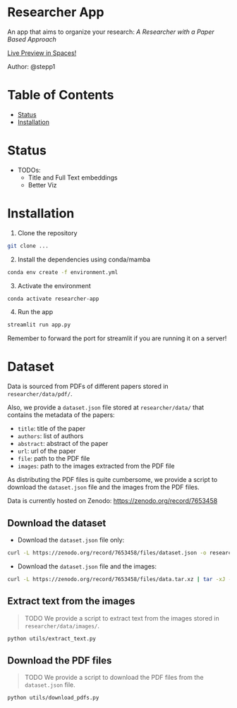 # Researcher App
An app that aims to organize your research: *A Researcher with a Paper Based Approach*

[Live Preview in Spaces!](https://huggingface.co/spaces/stepp1/researcher-app)

Author: @stepp1


# Table of Contents
- [Status](#status)
- [Installation](#installation)

# Status
- TODOs:
  - Title and Full Text embeddings
  - Better Viz

# Installation
1. Clone the repository
```bash
git clone ...
``` 

2. Install the dependencies using conda/mamba
```bash
conda env create -f environment.yml
```

3. Activate the environment
```bash
conda activate researcher-app
```

4. Run the app
```bash
streamlit run app.py
```

Remember to forward the port for streamlit if you are running it on a server!

# Dataset

Data is sourced from PDFs of different papers stored in `researcher/data/pdf/`.

Also, we provide a `dataset.json` file stored at `researcher/data/` that contains the metadata of the papers:
  - `title`: title of the paper
  - `authors`: list of authors
  - `abstract`: abstract of the paper
  - `url`: url of the paper
  - `file`: path to the PDF file
  - `images`: path to the images extracted from the PDF file

As distributing the PDF files is quite cumbersome, we provide a script to download the `dataset.json` file and the images from the PDF files.

Data is currently hosted on Zenodo: https://zenodo.org/record/7653458

## Download the dataset

- Download the `dataset.json` file only:
```bash
curl -L https://zenodo.org/record/7653458/files/dataset.json -o researcher/data/dataset.json
``` 

- Download the `dataset.json` file and the images:
```bash
curl -L https://zenodo.org/record/7653458/files/data.tar.xz | tar -xJ -C researcher/data/
```

## Extract text from the images
> TODO
We provide a script to extract text from the images stored in `researcher/data/images/`.

```bash
python utils/extract_text.py
```


## Download the PDF files

> TODO
We provide a script to download the PDF files from the `dataset.json` file.

```bash
python utils/download_pdfs.py
```


